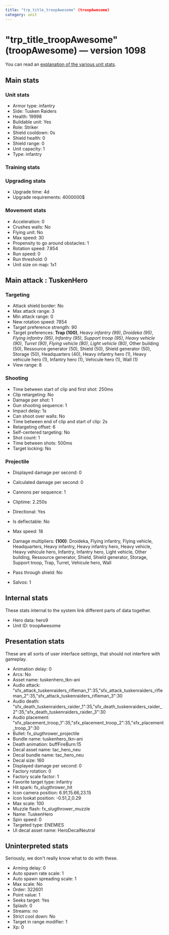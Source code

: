 ```yaml
---
title: "trp_title_troopAwesome" (troopAwesome)
category: unit
---
```


# "trp_title_troopAwesome" (troopAwesome) — version 1098

You can read an [explanation  of the various unit stats](unitexplained.md).

## Main stats

### Unit stats

  * Armor type: infantry
  * Side: Tusken Raiders
  * Health: 19998
  * Buildable unit: Yes
  * Role: Striker
  * Shield cooldown: 0s
  * Shield health: 0
  * Shield range: 0
  * Unit capacity: 1
  * Type: infantry

### Training stats


### Upgrading stats

  * Upgrade time: 4d
  * Upgrade requirements: 4000000$

### Movement stats

  * Acceleration: 0
  * Crushes walls: No
  * Flying unit: No
  * Max speed: 30
  * Propensity to go around obstacles: 1
  * Rotation speed: 7.854
  * Run speed: 0
  * Run threshold: 0
  * Unit size on map: 1x1

## Main attack : TuskenHero

### Targeting

  * Attack shield border: No
  * Max attack range: 3
  * Min attack range: 0
  * New rotation speed: 7854
  * Target preference strength: 90
  * Target preferences: **Trap (100)**, _Heavy infantry (99)_, _Droideka (95)_, _Flying infantry (95)_, _Infantry (95)_, _Support troop (95)_, _Heavy vehicle (90)_, _Turret (90)_, _Flying vehicle (80)_, _Light vehicle (80)_, Other building (50), Ressource generator (50), Shield (50), Shield generator (50), Storage (50), Headquarters (40), Heavy infantry hero (1), Heavy vehicule hero (1), Infantry hero (1), Vehicule hero (1), Wall (1)
  * View range: 8

### Shooting

  * Time between start of clip and first shot: 250ms
  * Clip retargeting: No
  * Damage per shot: 1
  * Gun shooting sequence: 1
  * Impact delay: 1s
  * Can shoot over walls: No
  * Time between end of clip and start of clip: 2s
  * Retargeting offset: 6
  * Self-centered targeting: No
  * Shot count: 1
  * Time between shots: 500ms
  * Target locking: No

### Projectile

  * Displayed damage per second: 0
  * Calculated damage per second: 0

  * Cannons per sequence: 1
  * Cliptime: 2.250s
  * Directional: Yes
  * Is deflectable: No
  * Max speed: 18
  * Damage multipliers: **(100)**: Droideka, Flying infantry, Flying vehicle, Headquarters, Heavy infantry, Heavy infantry hero, Heavy vehicle, Heavy vehicule hero, Infantry, Infantry hero, Light vehicle, Other building, Ressource generator, Shield, Shield generator, Storage, Support troop, Trap, Turret, Vehicule hero, Wall
  * Pass through shield: No
  * Salvos: 1

## Internal stats

These stats internal to the system link different parts of data together.

  * Hero data: hero9
  * Unit ID: troopAwesome

## Presentation stats

These are all sorts of user interface settings, that should not interfere with gameplay.

  * Animation delay: 0
  * Arcs: No
  * Asset name: tuskenhero_tkn-ani
  * Audio attack: "sfx_attack_tuskenraiders_rifleman_1":35,"sfx_attack_tuskenraiders_rifleman_2":35,"sfx_attack_tuskenraiders_rifleman_3":30
  * Audio death: "sfx_death_tuskenraiders_raider_1":35,"sfx_death_tuskenraiders_raider_2":35,"sfx_death_tuskenraiders_raider_3":30
  * Audio placement: "sfx_placement_troop_1":35,"sfx_placement_troop_2":35,"sfx_placement_troop_3":30
  * Bullet: fx_slugthrower_projectile
  * Bundle name: tuskenhero_tkn-ani
  * Death animation: buffFireBurn:15
  * Decal asset name: tac_hero_neu
  * Decal bundle name: tac_hero_neu
  * Decal size: 160
  * Displayed damage per second: 0
  * Factory rotation: 0
  * Factory scale factor: 1
  * Favorite target type: infantry
  * Hit spark: fx_slugthrower_hit
  * Icon camera position: 6.91,15.66,23.15
  * Icon lookat position: -0.51,2,0.29
  * Max scale: 100
  * Muzzle flash: fx_slugthrower_muzzle
  * Name: TuskenHero
  * Spin speed: 0
  * Targeted type: ENEMIES
  * UI decal asset name: HeroDecalNeutral

## Uninterpreted stats

Seriously, we don't really know what to do with these.

  * Arming delay: 0
  * Auto spawn rate scale: 1
  * Auto spawn spreading scale: 1
  * Max scale: No
  * Order: 322601
  * Point value: 1
  * Seeks target: Yes
  * Splash: 0
  * Streams: no
  * Strict cool down: No
  * Target in range modifier: 1
  * Xp: 0

